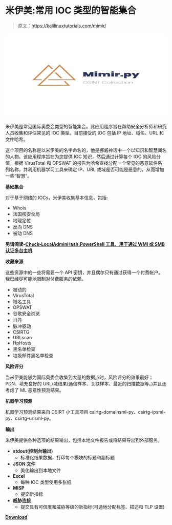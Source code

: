# 米伊美:常用 IOC 类型的智能集合

> 原文：<https://kalilinuxtutorials.com/mimir/>

[![Mimir : Smart OSINT Collection Of Common IOC Types](img/6a4d6c4c9b76c07ca2a0183a01e617b7.png "Mimir : Smart OSINT Collection Of Common IOC Types")](https://1.bp.blogspot.com/-klWr5XPYHuo/Xi9oc5l96kI/AAAAAAAAEoc/n2Lee0lFb_EFEYnB1px_KjDRQfFQ1gpAwCLcBGAsYHQ/s1600/mimir-logo%25281%2529.png)

米伊美是常见国际奥委会类型的智能集合。此应用程序旨在帮助安全分析师和研究人员收集和评估常见的 IOC 类型。目前接受的 IOC 包括 IP 地址、域名、URL 和文件哈希。

这个项目的名称是以米伊美的名字命名的，他是挪威神话中一个以知识和智慧闻名的人物。该应用程序旨在为您提供 IOC 知识，然后通过计算每个 IOC 的风险分值，根据 VirusTotal 和 OPSWAT 的报告为哈希查找分配一个常见的恶意软件系列名称，并利用机器学习工具来确定 IP、URL 或域是否可能是恶意的，从而增加一些“智慧”。

**基础集合**

对于基于网络的 IOCs，米伊美收集基本信息，包括:

*   Whois
*   法国核安全局
*   地理定位
*   反向 DNS
*   被动 DNS

**另请阅读-[Check-LocalAdminHash:PowerShell 工具，用于通过 WMI 或 SMB 认证多台主机](https://kalilinuxtutorials.com/check-localadminhash/)**

**收藏来源**

这些资源中的一些将需要一个 API 密钥，并且偶尔只有通过获得一个付费帐户。我已经尽可能地限制对付费服务的依赖。

*   被动的
*   VirusTotal
*   域名工具
*   OPSWAT
*   谷歌安全浏览
*   肖丹
*   脉冲驱动
*   CSIRTG
*   URLscan
*   HpHosts
*   黑名单检查
*   垃圾邮件黑名单检查

**风险评分**

当米伊美能够为国际奥委会收集到大量的数据点时，风险评分的效果最好；PDN、填充良好的 URL/域结果(通信样本、关联样本、最近的扫描数据等。)并且还考虑了 ML 恶意性预测结果。

**机器学习预测**

机器学习预测结果来自 CSIRT 小工具项目 csirtg-domainsml-py、csirtg-ipsml-py、csirtg-urlsml-py。

**输出**

米伊美提供各种选项的结果输出，包括本地文件报告或将结果导出到外部服务。

*   **stdout(控制台输出)**
    *   标准化结果数据，打印每个模块的标题和副标题
*   **JSON 文件**
    *   美化输出到本地文件
*   **Excel**
    *   每种 IOC 类型使用多张纸
*   **MISP**
    *   提交新指标
*   **威胁连接**
    *   提交具有可信度和威胁等级的新指标(可选地分配标签、描述和 TLP 设置)

[**Download**](https://github.com/deadbits/mimir)